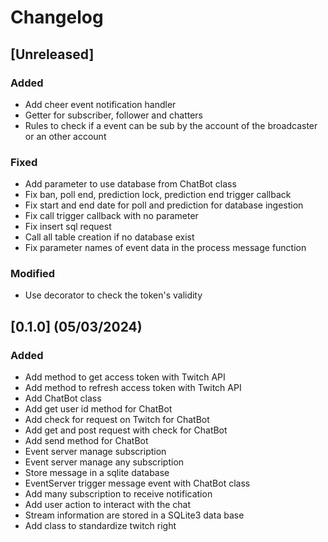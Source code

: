 # Changelog

## [Unreleased]

### Added 
- Add cheer event notification handler
- Getter for subscriber, follower and chatters
- Rules to check if a event can be sub by the account of the broadcaster or an other account

### Fixed
- Add parameter to use database from ChatBot class
- Fix ban, poll end, prediction lock, prediction end trigger callback
- Fix start and end date for poll and prediction for database ingestion
- Fix call trigger callback with no parameter
- Fix insert sql request
- Call all table creation if no database exist
- Fix parameter names of event data in the process message function

### Modified
- Use decorator to check the token's validity

## [0.1.0] (05/03/2024)

### Added

- Add method to get access token with Twitch API
- Add method to refresh access token with Twitch API
- Add ChatBot class
- Add get user id method for ChatBot
- Add check for request on Twitch for ChatBot
- Add get and post request with check for ChatBot
- Add send method for ChatBot
- Event server manage subscription
- Event server manage any subscription
- Store message in a sqlite database
- EventServer trigger message event with ChatBot class
- Add many subscription to receive notification
- Add user action to interact with the chat
- Stream information are stored in a SQLite3 data base
- Add class to standardize twitch right
